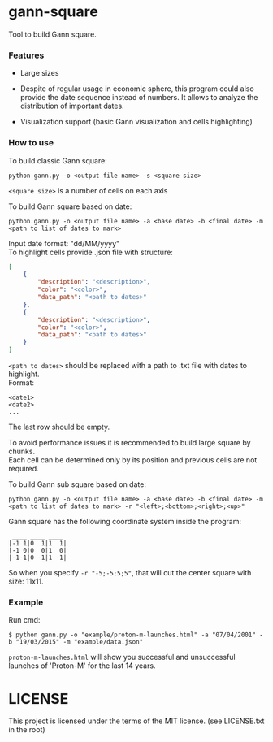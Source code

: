 # gann-square

Tool to build Gann square.

### Features

* Large sizes

* Despite of regular usage in economic sphere, this program could also provide the date sequence instead of numbers. It allows to analyze the distribution of important dates.

* Visualization support (basic Gann visualization and cells highlighting)


### How to use  

To build classic Gann square:  
 
```
python gann.py -o <output file name> -s <square size>
```  
  
`<square size>` is a number of cells on each axis  
    
To build Gann square based on date:

```  
python gann.py -o <output file name> -a <base date> -b <final date> -m <path to list of dates to mark>
```  

Input date format: "dd/MM/yyyy"      
To highlight cells provide .json file with structure:    

``` json
[
    {
        "description": "<description>",
        "color": "<color>",
        "data_path": "<path to dates>"
    },
    {
        "description": "<description>",
        "color": "<color>",
        "data_path": "<path to dates>"
    }
]
```  

`<path to dates>` should be replaced with a path to .txt file with dates to highlight.   
Format: 

```  
<date1>  
<date2>  
...

```  

The last row should be empty.  
  
To avoid performance issues it is recommended to build large square by chunks.  
Each cell can be determined only by its position and previous cells are not required.  

To build Gann sub square based on date:  

```  
python gann.py -o <output file name> -a <base date> -b <final date> -m <path to list of dates to mark> -r "<left>;<bottom>;<right>;<up>"
```  

Gann square has the following coordinate system inside the program:  

```  
 ____ ____ ____
|-1 1|0  1|1  1|
|-1 0|0  0|1  0|
|-1-1|0 -1|1 -1|

```  
  
So when you specify `-r "-5;-5;5;5"`, that will cut the center square with size: 11x11.  


### Example  

Run cmd:

```  
$ python gann.py -o "example/proton-m-launches.html" -a "07/04/2001" -b "19/03/2015" -m "example/data.json"
```  

`proton-m-launches.html` will show you successful and unsuccessful launches of 'Proton-M' for the last 14 years. 


# LICENSE
This project is licensed under the terms of the MIT license. (see LICENSE.txt in the root)
    

